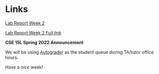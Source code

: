 # Links

[Lab Report Week 2](lab-report-1-week-2.html)

[Lab Report Week 2 Full link](https://zachperry197.github.io/cse15l-lab-reports/lab-report-1-week-2.html)

__CSE 15L Spring 2022 Announcement__

We will be using [Autograder](https://autograder.ucsd.edu) as the student queue during TA/tutor office hours.

Have a _nice_ week!

